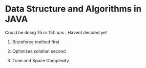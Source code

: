 # Data Structure and Algorithms in JAVA
Could be doing 75 or 150 qns . Havent decided yet

1.  Bruteforce method first

2.  Optimizes solution second 

3.  Time and Space Complexity 






